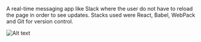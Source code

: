 A real-time messaging app like Slack where the user do not have to reload the page in order to see updates. Stacks used were React, Babel, WebPack and Git for version control.

![Alt text](https://cloud.githubusercontent.com/assets/14519546/21402971/cf11b734-c76f-11e6-9b90-1f67b2f7d285.png)

